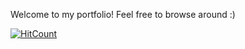 Welcome to my portfolio! Feel free to browse around :)

[![HitCount](https://hits.dwyl.com/ehui256/public.svg?style=flat-square&show=unique)](http://hits.dwyl.com/ehui256/public)
